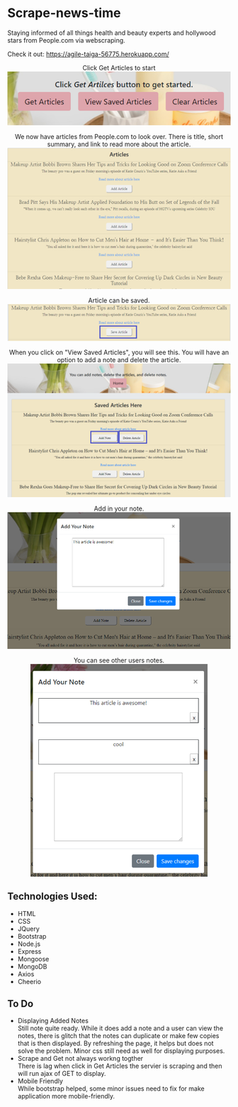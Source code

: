 # Scrape-news-time
Staying informed of all things health and beauty experts and hollywood stars from People.com via webscraping.

Check it out: https://agile-taiga-56775.herokuapp.com/ 

<p align ="center">Click Get Articles to start<br><img src= "public/images/buttons.png"></p>

<p align ="center">We now have articles from People.com to look over. There is title, short summary, and link to read more about the article.<br><img src= "public/images/getArticles.png" width="600px"></p> 

<p align ="center">Article can be saved.<img src= "public/images/addArticle.png"></p> 


<p align ="center">When you click on "View Saved Articles", you will see this. You will have an option to add a note and delete the article.<br><img src= "public/images/savedhtml.png" width="600px"></p> 

<p align ="center">Add in your note.<br><img src="public/images/addYourNote.png" width="600px"></p> 

<p align ="center">You can see other users notes.<br><img src="public/images/seeOtherNotes.png" width="400px" ></p> 


## Technologies Used:
* HTML
* CSS
* JQuery
* Bootstrap
* Node.js
* Express
* Mongoose 
* MongoDB
* Axios
* Cheerio

## To Do
* Displaying Added Notes<br>
Still note quite ready. While it does add a note and a user can view the notes, there is glitch that the notes can duplicate or make few copies that is then displayed. By refreshing the page, it helps but does not solve the problem. Minor css still need as well for displaying purposes. 
* Scrape and Get not always workng togther<br>
There is lag when click in Get Articles the servier is scraping and then will run ajax of GET to display.
* Mobile Friendly<br>
While bootstrap helped, some minor issues need to fix for make application more mobile-friendly. 


